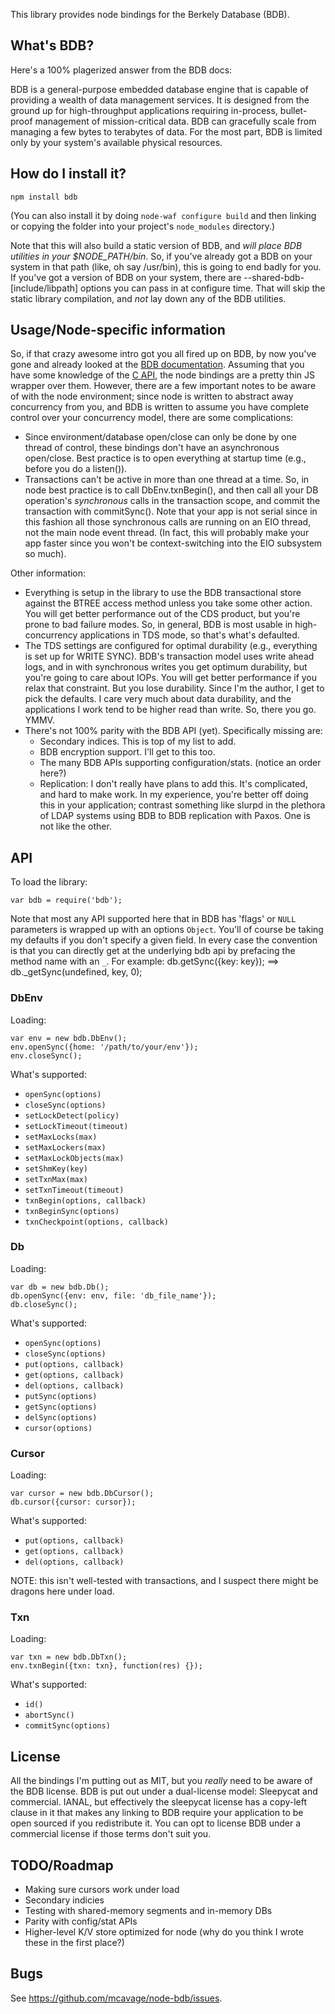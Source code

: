This library provides node bindings for the Berkely Database (BDB).

## What's BDB?

Here's a 100% plagerized answer from the BDB docs:

BDB is a general-purpose embedded database engine that is capable of providing
a wealth of data management services. It is designed from the ground up for
high-throughput applications requiring in-process, bullet-proof management of
mission-critical data. BDB can gracefully scale from managing a few bytes to
terabytes of data. For the most part, BDB is limited only by your system's
available physical resources.

## How do I install it?

    npm install bdb

(You can also install it by doing `node-waf configure build` and then
linking or copying the folder into your project's `node_modules`
directory.)

Note that this will also build a static version of BDB, and *will
place BDB utilities in your $NODE_PATH/bin*.  So, if you've already got a BDB
on your system in that path (like, oh say /usr/bin), this is going to end badly
for you. If you've got a version of BDB on your system, there are
--shared-bdb-[include/libpath] options you can pass in at configure time.  That
will skip the static library compilation, and *not* lay down any of the BDB
utilities.

## Usage/Node-specific information

So, if that crazy awesome intro got you all fired up on BDB, by now you've gone
and already looked at the [BDB documentation](http://download.oracle.com/docs/cd/E17076_02/html/toc.htm).
Assuming that you have some knowledge of the [C API](http://download.oracle.com/docs/cd/E17076_02/html/api_reference/C/frame_main.html),
the node bindings are a pretty thin JS wrapper over them.  However, there are a
few important notes to be aware of with the node environment;  since node is
written to abstract away concurrency from you, and BDB is written to assume you
have complete control over your concurrency model, there are some complications:

- Since environment/database open/close can only be done by one thread of
control, these bindings don't have an asynchronous open/close.  Best practice is
to open everything at startup time (e.g., before you do a listen()).
- Transactions can't be active in more than one thread at a time.  So, in node
best practice is to call DbEnv.txnBegin(), and then call all your DB operation's
*synchronous* calls in the transaction scope, and commit the transaction with
commitSync().  Note that your app is not serial since in this fashion all those
synchronous calls are running on an EIO thread, not the main node event thread.
(In fact, this will probably make your app faster since you won't be
context-switching into the EIO subsystem so much).

Other information:

- Everything is setup in the library to use the BDB transactional store against
the BTREE access method unless you take some other action.  You will get better
performance out of the CDS product, but you're prone to bad failure modes. So,
in general, BDB is most usable in high-concurrency applications in TDS mode, so
that's what's defaulted.
- The TDS settings are configured for optimal durability (e.g., everything is
set up for WRITE SYNC).  BDB's transaction model uses write ahead logs, and in
with synchronous writes you get optimum durability, but you're going to care
about IOPs.  You will get better performance if you relax that constraint.  But
you lose durability.  Since I'm the author, I get to pick the defaults.  I care
very much about data durability, and the applications I work tend to be higher
read than write.  So, there you go.  YMMV.
- There's not 100% parity with the BDB API (yet).  Specifically missing are:
   - Secondary indices.  This is top of my list to add.
   - BDB encryption support.  I'll get to this too.
   - The many BDB APIs supporting configuration/stats. (notice an order here?)
   - Replication: I don't really have plans to add this. It's complicated, and
   hard to make work.  In my experience, you're better off doing this in your
   application;  contrast something like slurpd in the plethora of LDAP systems
   using BDB to BDB replication with Paxos.  One is not like the other.

## API

To load the library:

    var bdb = require('bdb');

Note that most any API supported here that in BDB has 'flags' or `NULL`
parameters is wrapped up with an options `Object`.  You'll of course be taking
my defaults if you don't specify a given field.  In every case the convention
is that you can directly get at the underlying bdb api by prefacing the method
name with an `_`.  For example:
    db.getSync({key: key}); ==>
    db._getSync(undefined, key, 0);

### DbEnv

Loading:

    var env = new bdb.DbEnv();
    env.openSync({home: '/path/to/your/env'});
    env.closeSync();

What's supported:

- `openSync(options)`
- `closeSync(options)`
- `setLockDetect(policy)`
- `setLockTimeout(timeout)`
- `setMaxLocks(max)`
- `setMaxLockers(max)`
- `setMaxLockObjects(max)`
- `setShmKey(key)`
- `setTxnMax(max)`
- `setTxnTimeout(timeout)`
- `txnBegin(options, callback)`
- `txnBeginSync(options)`
- `txnCheckpoint(options, callback)`

### Db

Loading:

    var db = new bdb.Db();
    db.openSync({env: env, file: 'db_file_name'});
    db.closeSync();

What's supported:

- `openSync(options)`
- `closeSync(options)`
- `put(options, callback)`
- `get(options, callback)`
- `del(options, callback)`
- `putSync(options)`
- `getSync(options)`
- `delSync(options)`
- `cursor(options)`

### Cursor

Loading:

    var cursor = new bdb.DbCursor();
    db.cursor({cursor: cursor});

What's supported:

- `put(options, callback)`
- `get(options, callback)`
- `del(options, callback)`

NOTE:  this isn't well-tested with transactions, and I suspect there might be
dragons here under load.

### Txn

Loading:

    var txn = new bdb.DbTxn();
    env.txnBegin({txn: txn}, function(res) {});

What's supported:

- `id()`
- `abortSync()`
- `commitSync(options)`

## License

All the bindings I'm putting out as MIT, but you *really* need to be aware of
the BDB license.  BDB is put out under a dual-license model: Sleepycat and
commercial.  IANAL, but effectively the sleepycat license has a copy-left clause
in it that makes any linking to BDB require your application to be open sourced
if you redistribute it.  You can opt to license BDB under a commercial license
if those terms don't suit you.

## TODO/Roadmap

- Making sure cursors work under load
- Secondary indicies
- Testing with shared-memory segments and in-memory DBs
- Parity with config/stat APIs
- Higher-level K/V store optimized for node (why do you think I wrote these in
the first place?)

## Bugs

See <https://github.com/mcavage/node-bdb/issues>.
